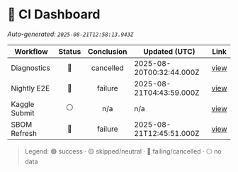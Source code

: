 # 🚦 CI Dashboard

_Auto-generated: `2025-08-21T12:58:13.943Z`_

| Workflow | Status | Conclusion | Updated (UTC) | Link |
|---|:---:|:---:|---|---|
| Diagnostics | 🔴 | cancelled | 2025-08-20T00:32:44.000Z | [view](https://github.com/bartytime4life/ArielSensorArray/actions/runs/17085098246) |
| Nightly E2E | 🔴 | failure | 2025-08-21T04:43:59.000Z | [view](https://github.com/bartytime4life/ArielSensorArray/actions/runs/17117315426) |
| Kaggle Submit | ⚪ | n/a | n/a | [view]( ) |
| SBOM Refresh | 🔴 | failure | 2025-08-21T12:45:51.000Z | [view](https://github.com/bartytime4life/ArielSensorArray/actions/runs/17127304976) |

> Legend: 🟢 success · 🟡 skipped/neutral · 🔴 failing/cancelled · ⚪ no data